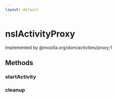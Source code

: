 ```yaml
---
layout: default
---
```


# nsIActivityProxy #

Implemented by @mozilla.org/dom/activities/proxy;1


## Methods ##

### startActivity ###

### cleanup ###
